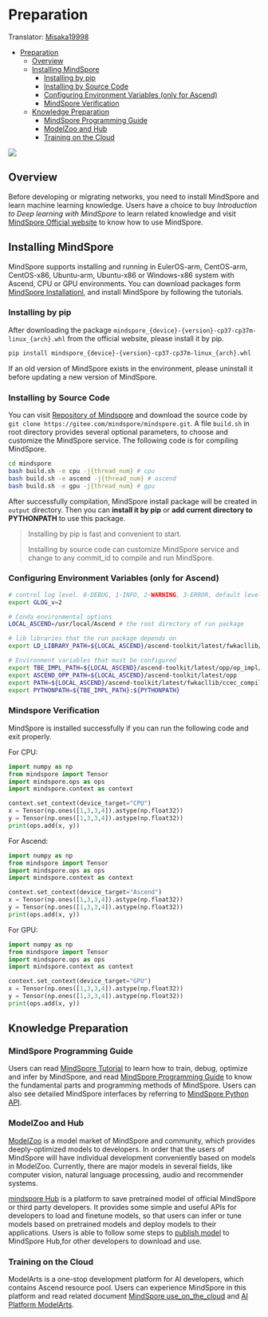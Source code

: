 # Preparation

Translator: [Misaka19998](https://gitee.com/Misaka19998/docs/tree/master)

<!-- TOC -->

- [Preparation](#preparation)
    - [Overview](#overview)
    - [Installing MindSpore](#installing-mindspore)
        - [Installing by pip](#installing-by-pip)
        - [Installing by Source Code](#installing-by-source-code)
        - [Configuring Environment Variables (only for Ascend)](#configuring-environment-variables-(only-for-ascend))
        - [MindSpore Verification](#mindspore-verification)
    - [Knowledge Preparation](#knowledge-preparation)
        - [MindSpore Programming Guide](#mindspore-programming-guide)
        - [ModelZoo and Hub](#modelzoo-and-hub)
        - [Training on the Cloud](#training-on-the-cloud)

<!-- /TOC -->

<a href="https://gitee.com/mindspore/docs/blob/master/docs/mindspore/migration_guide/source_en/preparation.md" target="_blank"><img src="https://gitee.com/mindspore/docs/raw/master/resource/_static/logo_source_en.png"></a>

## Overview

Before developing or migrating networks, you need to install MindSpore and learn machine learning knowledge. Users have a choice to buy *Introduction to Deep learning with MindSpore* to learn related knowledge and visit [MindSpore Official website](https://www.mindspore.cn/en) to know how to use MindSpore.

## Installing MindSpore

MindSpore supports installing and running in EulerOS-arm, CentOS-arm, CentOS-x86, Ubuntu-arm, Ubuntu-x86 or Windows-x86 system with Ascend, CPU or GPU environments. You can download packages form [MindSpore Installationl](https://www.mindspore.cn/install/en), and install MindSpore by following the tutorials.

### Installing by pip

After downloading the package `mindspore_{device}-{version}-cp37-cp37m-linux_{arch}.whl` from the official website, please install it by pip.

```bash
pip install mindspore_{device}-{version}-cp37-cp37m-linux_{arch}.whl
```

If an old version of MindSpore exists in the environment, please uninstall it before updating a new version of MindSpore.

### Installing by Source Code

You can visit [Repository of Mindspore](https://gitee.com/mindspore/mindspore) and download the source code by `git clone https://gitee.com/mindspore/mindspore.git`. A file  `build.sh` in root directory provides several optional parameters, to choose and customize the MindSpore service. The following code is for compiling MindSpore.

```bash
cd mindspore
bash build.sh -e cpu -j{thread_num} # cpu
bash build.sh -e ascend -j{thread_num} # ascend
bash build.sh -e gpu -j{thread_num} # gpu
```

After successfully compilation, MindSpore install package will be created in `output` directory. Then you can **install it by pip** or **add current directory to PYTHONPATH** to use this package.

> Installing by pip is fast and convenient to start.
>
> Installing by source code can customize MindSpore service and change to any commit_id to compile and run MindSpore.

### Configuring Environment Variables (only for Ascend)

```bash
# control log level. 0-DEBUG, 1-INFO, 2-WARNING, 3-ERROR, default level is WARNING.
export GLOG_v=2

# Conda environmental options
LOCAL_ASCEND=/usr/local/Ascend # the root directory of run package

# lib libraries that the run package depends on
export LD_LIBRARY_PATH=${LOCAL_ASCEND}/ascend-toolkit/latest/fwkacllib/lib64:${LOCAL_ASCEND}/driver/lib64:${LOCAL_ASCEND}/opp/op_impl/built-in/ai_core/tbe/op_tiling:${LD_LIBRARY_PATH}

# Environment variables that must be configured
export TBE_IMPL_PATH=${LOCAL_ASCEND}/ascend-toolkit/latest/opp/op_impl/built-in/ai_core/tbe            # TBE operator implementation tool path
export ASCEND_OPP_PATH=${LOCAL_ASCEND}/ascend-toolkit/latest/opp                                       # OPP path
export PATH=${LOCAL_ASCEND}/ascend-toolkit/latest/fwkacllib/ccec_compiler/bin/:${PATH}                 # TBE operator compilation tool path
export PYTHONPATH=${TBE_IMPL_PATH}:${PYTHONPATH}                                                # Python library that TBE implementation depends on
```

### Mindspore Verification

MindSpore is installed successfully if you can run the following code and exit properly.

For CPU:

```python
import numpy as np
from mindspore import Tensor
import mindspore.ops as ops
import mindspore.context as context

context.set_context(device_target="CPU")
x = Tensor(np.ones([1,3,3,4]).astype(np.float32))
y = Tensor(np.ones([1,3,3,4]).astype(np.float32))
print(ops.add(x, y))
```

For Ascend:

```python
import numpy as np
from mindspore import Tensor
import mindspore.ops as ops
import mindspore.context as context

context.set_context(device_target="Ascend")
x = Tensor(np.ones([1,3,3,4]).astype(np.float32))
y = Tensor(np.ones([1,3,3,4]).astype(np.float32))
print(ops.add(x, y))
```

For GPU:

```python
import numpy as np
from mindspore import Tensor
import mindspore.ops as ops
import mindspore.context as context

context.set_context(device_target="GPU")
x = Tensor(np.ones([1,3,3,4]).astype(np.float32))
y = Tensor(np.ones([1,3,3,4]).astype(np.float32))
print(ops.add(x, y))
```

## Knowledge Preparation

### MindSpore Programming Guide

Users can read [MindSpore Tutorial](https://www.mindspore.cn/docs/programming_guide/en/master/index.html) to learn how to train, debug, optimize and infer by MindSpore, and read [MindSpore Programming Guide](https://www.mindspore.cn/docs/programming_guide/en/master/index.html) to know the fundamental parts and programming methods of MindSpore. Users can also see detailed MindSpore interfaces by referring to [MindSpore Python API](https://www.mindspore.cn/docs/api/en/master/index.html).

### ModelZoo and Hub

[ModelZoo](https://gitee.com/mindspore/models/tree/master) is a model market of MindSpore and community, which provides deeply-optimized models to developers. In order that the users of MindSpore will have individual development conveniently based on models in ModelZoo. Currently, there are major models in several fields, like computer vision, natural language processing, audio and recommender systems.

[mindspore Hub](https://www.mindspore.cn/resources/hub/en) is a platform to save pretrained model of official MindSpore or third party developers. It provides some simple and useful APIs for developers to load and finetune models, so that users can infer or tune models based on pretrained models and deploy models to their applications. Users is able to follow some steps to [publish model](https://www.mindspore.cn/hub/docs/en/master/publish_model.html) to MindSpore Hub,for other developers to download and use.

### Training on the Cloud

ModelArts is a one-stop development platform for AI developers, which contains Ascend resource pool. Users can experience MindSpore in this platform and read related document [MindSpore use_on_the_cloud](https://www.mindspore.cn/docs/programming_guide/en/master/use_on_the_cloud.html) and [AI Platform ModelArts](https://support.huaweicloud.com/intl/en-us/wtsnew-modelarts/index.html).
